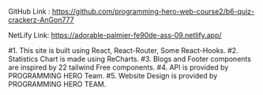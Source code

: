 GitHub Link : https://github.com/programming-hero-web-course2/b6-quiz-crackerz-AnGon777

NetLify Link: https://adorable-palmier-fe90de-ass-09.netlify.app/

#1. This site is built using React, React-Router, Some React-Hooks.
#2. Statistics Chart is made using ReCharts.
#3. Blogs and Footer components are inspired by 22 tailwind Free components.
#4. API is provided by PROGRAMMING HERO Team.
#5. Website Design is provided by PROGRAMMING HERO TEAM.
